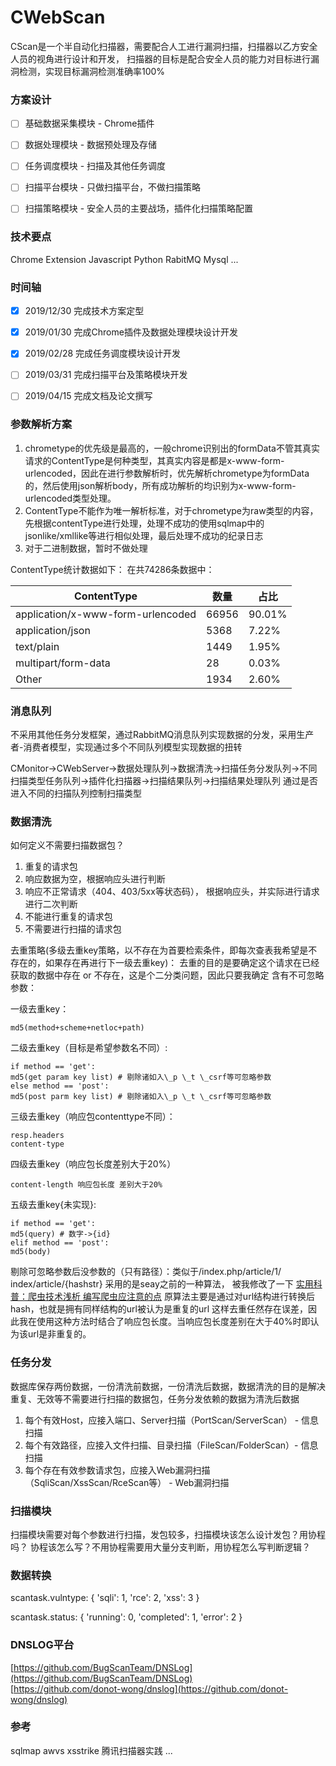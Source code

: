 # CWebScan
CScan是一个半自动化扫描器，需要配合人工进行漏洞扫描，扫描器以乙方安全人员的视角进行设计和开发，
扫描器的目标是配合安全人员的能力对目标进行漏洞检测，实现目标漏洞检测准确率100%


### 方案设计
- [ ] 基础数据采集模块 - Chrome插件  
- [ ] 数据处理模块 - 数据预处理及存储  
- [ ] 任务调度模块 - 扫描及其他任务调度  
- [ ] 扫描平台模块 - 只做扫描平台，不做扫描策略  
- [ ] 扫描策略模块 - 安全人员的主要战场，插件化扫描策略配置  


### 技术要点
Chrome Extension
Javascript
Python
RabitMQ
Mysql
...

### 时间轴
- [x] 2019/12/30 完成技术方案定型  
- [x] 2019/01/30 完成Chrome插件及数据处理模块设计开发  
- [x] 2019/02/28 完成任务调度模块设计开发  
- [ ] 2019/03/31 完成扫描平台及策略模块开发  
- [ ] 2019/04/15 完成文档及论文撰写


### 参数解析方案
1. chrometype的优先级是最高的，一般chrome识别出的formData不管其真实请求的ContentType是何种类型，其真实内容是都是x-www-form-urlencoded，因此在进行参数解析时，优先解析chrometype为formData的，然后使用json解析body，所有成功解析的均识别为x-www-form-urlencoded类型处理。
2. ContentType不能作为唯一解析标准，对于chrometype为raw类型的内容，先根据contentType进行处理，处理不成功的使用sqlmap中的jsonlike/xmllike等进行相似处理，最后处理不成功的纪录日志
3. 对于二进制数据，暂时不做处理

ContentType统计数据如下：
在共74286条数据中：

|ContentType 	|				  数量    |  占比 |
| ----------    |  ---------------------  | ---- 
|application/x-www-form-urlencoded | 66956 |  90.01% 
|application/json   				|  5368 | 7.22% 
|text/plain 						|  1449 |  1.95% 
|multipart/form-data                | 28 |    0.03%  
|Other							  |   1934 |   2.60% 

### 消息队列
不采用其他任务分发框架，通过RabbitMQ消息队列实现数据的分发，采用生产者-消费者模型，实现通过多个不同队列模型实现数据的扭转

CMonitor->CWebServer->数据处理队列->数据清洗->扫描任务分发队列->不同扫描类型任务队列->插件化扫描器->扫描结果队列->扫描结果处理队列
通过是否进入不同的扫描队列控制扫描类型


### 数据清洗
如何定义不需要扫描数据包？
1. 重复的请求包
2. 响应数据为空，根据响应头进行判断
3. 响应不正常请求（404、403/5xx等状态码）， 根据响应头，并实际进行请求进行二次判断
4. 不能进行重复的请求包
5. 不需要进行扫描的请求包

去重策略(多级去重key策略，以不存在为首要检索条件，即每次查表我希望是不存在的，如果存在再进行下一级去重key)：
去重的目的是要确定这个请求在已经获取的数据中存在 or 不存在，这是个二分类问题，因此只要我确定
含有不可忽略参数：

一级去重key：
```
md5(method+scheme+netloc+path)
```
二级去重key（目标是希望参数名不同）:
```
if method == 'get':
md5(get param key list) # 剔除诸如入\_p \_t \_csrf等可忽略参数
else method == 'post':
md5(post parm key list) # 剔除诸如入\_p \_t \_csrf等可忽略参数
```
三级去重key（响应包contenttype不同）：
```
resp.headers
content-type
```
四级去重key（响应包长度差别大于20%）
```
content-length 响应包长度 差别大于20%
```
五级去重key{未实现}:
```
if method == 'get':
md5(query) # 数字->{id}
elif method == 'post':
md5(body)
```
剔除可忽略参数后没参数的（只有路径）：类似于/index.php/article/1/ index/article/{hashstr}
采用的是seay之前的一种算法， 被我修改了一下
[实用科普：爬虫技术浅析 编写爬虫应注意的点](http://www.91ri.org/11469.html)
原算法主要是通过对url结构进行转换后hash，也就是拥有同样结构的url被认为是重复的url
这样去重任然存在误差，因此我在使用这种方法时结合了响应包长度。当响应包长度差别在大于40%时即认为该url是非重复的。



### 任务分发
数据库保存两份数据，一份清洗前数据，一份清洗后数据，数据清洗的目的是解决重复、无效等不需要进行扫描的数据包，任务分发依赖的数据为清洗后数据  
1. 每个有效Host，应接入端口、Server扫描（PortScan/ServerScan） - 信息扫描
2. 每个有效路径，应接入文件扫描、目录扫描（FileScan/FolderScan）- 信息扫描
3. 每个存在有效参数请求包，应接入Web漏洞扫描（SqliScan/XssScan/RceScan等） - Web漏洞扫描


### 扫描模块
扫描模块需要对每个参数进行扫描，发包较多，扫描模块该怎么设计发包？用协程吗？
协程该怎么写？不用协程需要用大量分支判断，用协程怎么写判断逻辑？


### 数据转换
scantask.vulntype:
{
	'sqli': 1,
	'rce': 2,
	'xss': 3
}

scantask.status:
{
	'running': 0,
	'completed': 1,
	'error': 2
}



### DNSLOG平台
[https://github.com/BugScanTeam/DNSLog](https://github.com/BugScanTeam/DNSLog)  
[https://github.com/donot-wong/dnslog](https://github.com/donot-wong/dnslog)


### 参考
sqlmap
awvs
xsstrike
腾讯扫描器实践
...
